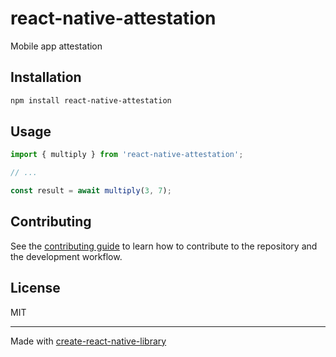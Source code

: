 # react-native-attestation

Mobile app attestation

## Installation

```sh
npm install react-native-attestation
```

## Usage

```js
import { multiply } from 'react-native-attestation';

// ...

const result = await multiply(3, 7);
```

## Contributing

See the [contributing guide](CONTRIBUTING.md) to learn how to contribute to the repository and the development workflow.

## License

MIT

---

Made with [create-react-native-library](https://github.com/callstack/react-native-builder-bob)
